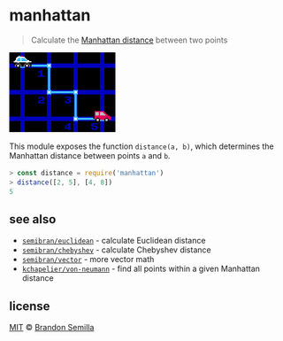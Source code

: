 # manhattan
> Calculate the [Manhattan distance](https://en.wikipedia.org/wiki/Manhattan_distance) between two points

![Manhattan distance](diagram.png "skrrt")

This module exposes the function `distance(a, b)`, which determines the Manhattan distance between points `a` and `b`.
```js
> const distance = require('manhattan')
> distance([2, 5], [4, 8])
5
```
<!-- [![NPM](https://nodei.co/npm/manhattan.png?mini)](https://www.npmjs.com/package/manhattan) -->

## see also
- [`semibran/euclidean`](https://github.com/semibran/euclidean) - calculate Euclidean distance
- [`semibran/chebyshev`](https://github.com/semibran/chebyshev) - calculate Chebyshev distance
- [`semibran/vector`](https://github.com/semibran/vector) - more vector math
- [`kchapelier/von-neumann`](https://github.com/kchapelier/von-neumann) - find all points within a given Manhattan distance

## license
[MIT](https://opensource.org/licenses/MIT) © [Brandon Semilla](https://git.io/semibran)
